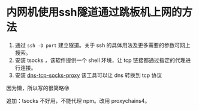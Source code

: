# 内网机使用ssh隧道通过跳板机上网的方法

1. 通过 `ssh -D port` 建立隧道。关于 ssh 的具体用法及更多需要的参数可网上搜索。
2. 安装 tsocks ，该软件提供一个 shell 环境，让 tcp 链接都通过指定的代理进行连接。
3. 安装 [dns-tcp-socks-proxy](https://github.com/jtripper/dns-tcp-socks-proxy)
	该工具可以让 dns 转换到 tcp 协议

因为懒，所以写的很简略😜

追加：tsocks 不好用，不能代理 npm。改用 proxychains4。
